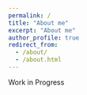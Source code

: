 ```yaml
---
permalink: /
title: "About me"
excerpt: "About me"
author_profile: true
redirect_from: 
  - /about/
  - /about.html
---
```


Work in Progress

<!---
1. Vivek Borkar, Karan Chadha,  "A  reinforcement  learning  algorithm  for restless bandits", Indian Control Conference, 2018. \[[Link](https://ieeexplore.ieee.org/abstract/document/8307959)\]

2. Karan N Chadha, Ankur A Kulkarni,  "On independent Cliques and Linear Complementarity Problems", submitted to Mathematics of Operations Research.\[[Link](https://arxiv.org/abs/1811.09798)\]

3. Karan N Chadha, Ankur A Kulkarni,  "Effort Maximizing Play in Strategic Interaction on Networks", in preparation, Journal of Mathematical Economics.\[[Link](https://kc1729.github.io/files/aggeffort.pdf)\]
-->